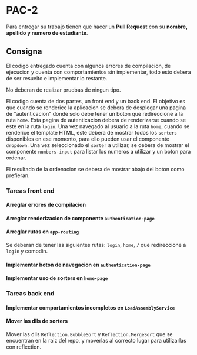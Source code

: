 # PAC-2

Para entregar su trabajo tienen que hacer un **Pull Request** con su **nombre, apellido y numero de estudiante**.

## Consigna

El codigo entregado cuenta con algunos errores de compilacion, de ejecucion y cuenta con comportamientos sin implementar, todo esto debera de ser resuelto e implementar lo restante.

No deberan de realizar pruebas de ningun tipo.

El codigo cuenta de dos partes, un front end y un back end. El objetivo es que cuando se renderice la aplicacion se debera de desplegar una pagina de "autenticacion" donde solo debe tener un boton que redireccione a la ruta `home`. Esta pagina de autenticacion debera de renderizarse cuando se este en la ruta `login`. Una vez navegado al usuario a la ruta `home`, cuando se renderice el template HTML, este debera de mostrar todos los `sorters` disponibles en ese momento, para ello pueden usar el componente `dropdown`. Una vez seleccionado el `sorter` a utilizar, se debera de mostrar el componente `numbers-input` para listar los numeros a utilizar y un boton para ordenar.

El resultado de la ordenacion se debera de mostrar abajo del boton como prefieran.

### Tareas front end

#### Arreglar errores de compilacion

#### Arreglar renderizacion de componente `authentication-page`

#### Arreglar rutas en `app-routing`

Se deberan de tener las siguientes rutas: `login`, `home`, `/` que redireccione a `login` y comodin.

#### Implementar boton de navegacion en `authentication-page`

#### Implementar uso de sorters en `home-page`

### Tareas back end

#### Implementar comportamientos incompletos en `LoadAssemblyService`

#### Mover las dlls de sorters

Mover las dlls `Reflection.BubbleSort` y `Reflection.MergeSort` que se encuentran en la raiz del repo, y moverlas al correcto lugar para utilizarlas con reflection.
